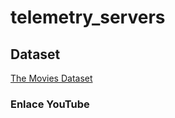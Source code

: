 # telemetry_servers

## Dataset

[The Movies Dataset](https://www.kaggle.com/datasets/arnabbiswas1/microsoft-azure-predictive-maintenance)

### Enlace YouTube


